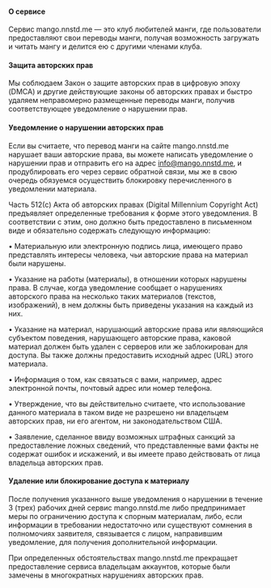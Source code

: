 #### **О сервисе**

Сервис mango.nnstd.me — это клуб любителей манги, где пользователи предоставляют свои переводы манги, получая возможность загружать и читать мангу и делится ею с другими членами клуба.

#### **Защита авторских прав**
Мы соблюдаем Закон о защите авторских прав в цифровую эпоху (DMCA) и другие действующие законы об авторских правах и быстро удаляем неправомерно размещенные переводы манги, получив соответствующее уведомление о нарушении прав.

#### **Уведомление о нарушении авторских прав**
Если вы считаете, что перевод манги на сайте mango.nnstd.me нарушает ваши авторские права, вы можете написать уведомление о нарушении прав и отправить его на адрес info@mango.nnstd.me, и продублировать его через сервис обратной связи, мы же в свою очередь обязуемся осуществить блокировку перечисленного в уведомлении материала.

Часть 512(c) Акта об авторских правах (Digital Millennium Copyright Act) предъявляет определенные требования к форме этого уведомления. В соответствии с этим, оно должно быть предоставлено в письменном виде и обязательно содержать следующую информацию:

•	Материальную или электронную подпись лица, имеющего право представлять интересы человека, чьи авторские права на материал были нарушены.

•	Указание на работы (материалы), в отношении которых нарушены права. В случае, когда уведомление сообщает о нарушениях авторского права на несколько таких материалов (текстов, изображений), в нем должны быть приведены указания на каждый из них.

•	Указание на материал, нарушающий авторские права или являющийся субъектом поведения, нарушающего авторские права, каковой материал должен быть удален с серверов или же заблокирован для доступа. Вы также должны предоставить исходный адрес (URL) этого материала.

•	Информация о том, как связаться с вами, например, адрес электронной почты, почтовый адрес или номер телефона.

•	Утверждение, что вы действительно считаете, что использование данного материала в таком виде не разрешено ни владельцем авторских прав, ни его агентом, ни законодательством США.

•	Заявление, сделанное ввиду возможных штрафных санкций за предоставление ложных сведений, что представленные вами факты не содержат ошибок и искажений, и вы имеете право действовать от лица владельца авторских прав.

#### **Удаление или блокирование доступа к материалу**
После получения указанного выше уведомления о нарушении в течение 3 (трех) рабочих дней сервис mango.nnstd.me либо предпринимает меры по ограничению доступа к спорным материалам, либо, если информации в требовании недостаточно или существуют сомнения в полномочиях заявителя, связывается с лицом, направившим уведомление, для получения дополнительной информации.

При определенных обстоятельствах mango.nnstd.me прекращает предоставление сервиса владельцам аккаунтов, которые были замечены в многократных нарушениях авторских прав.
